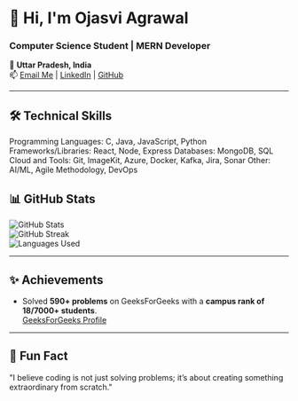 # 👋 Hi, I'm Ojasvi Agrawal  
### Computer Science Student | MERN Developer  

📍 **Uttar Pradesh, India**  
📫 [Email Me](mailto:ojasvi.613@gmail.com) | [LinkedIn](https://www.linkedin.com/in/ojasvi-a-3a8b26136) | [GitHub](https://github.com/ojasvi657)

---

## 🛠️ Technical Skills
Programming Languages: C, Java, JavaScript, Python
Frameworks/Libraries: React, Node, Express
Databases: MongoDB, SQL
Cloud and Tools: Git, ImageKit, Azure, Docker, Kafka, Jira, Sonar
Other: AI/ML, Agile Methodology, DevOps


## 📊 GitHub Stats
![GitHub Stats](https://github-readme-stats.vercel.app/api?username=ojasvi657&show_icons=true&theme=dark)  
![GitHub Streak](https://streak-stats.demolab.com?user=ojasvi657&theme=dark)  
![Languages Used](https://github-readme-stats.vercel.app/api/top-langs/?username=ojasvi657&layout=compact&theme=dark)

---

## ✨ Achievements
- Solved **590+ problems** on GeeksForGeeks with a **campus rank of 18/7000+ students**.  
  [GeeksForGeeks Profile](https://www.geeksforgeeks.org/user/ojasvi613)

---

## 🌟 Fun Fact
"I believe coding is not just solving problems; it’s about creating something extraordinary from scratch."
